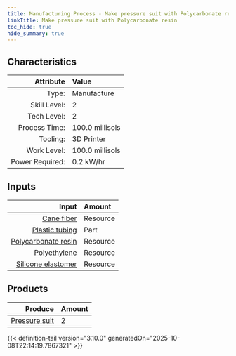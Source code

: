 ```yaml
---
title: Manufacturing Process - Make pressure suit with Polycarbonate resin
linkTitle: Make pressure suit with Polycarbonate resin
toc_hide: true
hide_summary: true
---
```

<!-- This is generated by the MarsSim HelpGenertor, do not edit. -->


## Characteristics

| Attribute      | Value |
|--------:|:------|
|Type:|Manufacture|
|Skill Level:|2|
|Tech Level:|2|
|Process Time:|100.0 millisols|
|Tooling:|3D Printer|
|Work Level:|100.0 millisols|
|Power Required:|0.2 kW/hr|

## Inputs

| Input      | Amount |
|--------:|:------|
|[Cane fiber](/docs/definitions/resource/cane-fiber)|Resource|0.3 kg|
|[Plastic tubing](/docs/definitions/part/plastic-tubing)|Part|3|
|[Polycarbonate resin](/docs/definitions/resource/polycarbonate-resin)|Resource|0.5 kg|
|[Polyethylene](/docs/definitions/resource/polyethylene)|Resource|0.2 kg|
|[Silicone elastomer](/docs/definitions/resource/silicone-elastomer)|Resource|1.0 kg|

## Products


| Produce      | Amount |
|--------:|:------|
|[Pressure suit](/docs/definitions/part/pressure-suit)|2|



{{< definition-tail version="3.10.0" generatedOn="2025-10-08T22:14:19.7867321" >}}




